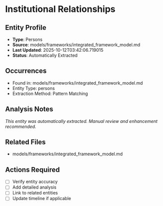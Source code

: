 # Institutional Relationships

## Entity Profile
- **Type**: Persons
- **Source**: models/frameworks/integrated_framework_model.md
- **Last Updated**: 2025-10-12T03:42:06.719015
- **Status**: Automatically Extracted

## Occurrences
- Found in: models/frameworks/integrated_framework_model.md
- Entity Type: persons
- Extraction Method: Pattern Matching

## Analysis Notes
*This entity was automatically extracted. Manual review and enhancement recommended.*

## Related Files
- models/frameworks/integrated_framework_model.md

## Actions Required
- [ ] Verify entity accuracy
- [ ] Add detailed analysis
- [ ] Link to related entities
- [ ] Update timeline if applicable

